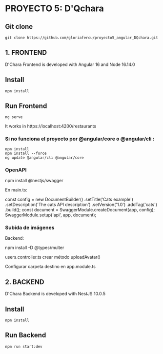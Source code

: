 <!--

    ___   _     ____     _                     
   /   \ ( )   /___ \___| |__   __ _ _ __ __ _ 
  / /\ / |/   //  / / __| '_ \ / _` | '__/ _` |
 / /_//      / \_/ / (__| | | | (_| | | | (_| |
/___,'       \___,_\\___|_| |_|\__,_|_|  \__,_|


-->


# PROYECTO 5: D'Qchara

## Git clone

```
git clone https://github.com/gloriafercu/proyecto5_angular_DQchara.git
```

## 1. FRONTEND

D'Chara Frontend is developed with Angular 16 and Node 16.14.0


## Install

```
npm install

```

## Run Frontend
```
ng serve
```

It works in https://localhost:4200/restaurants


### Si no funciona el proyecto por @angular/core o @angular/cli :

```
npm install 
npm install --force
ng update @angular/cli @angular/core
```

 
### OpenAPI

npm install @nestjs/swagger

En main.ts:

  const config = new DocumentBuilder()
    .setTitle('Cats example')
    .setDescription('The cats API description')
    .setVersion('1.0')
    .addTag('cats')
    .build();
  const document = SwaggerModule.createDocument(app, config);
  SwaggerModule.setup('api', app, document);

  
### Subida de imágenes

  Backend:

npm install -D @types/multer

users.controller.ts crear método uploadAvatar()

Configurar carpeta destino en app.module.ts

## 2. BACKEND

D'Chara Backend is developed with NestJS 10.0.5

## Install

```
npm install

```

## Run Backend
```
npm run start:dev
```